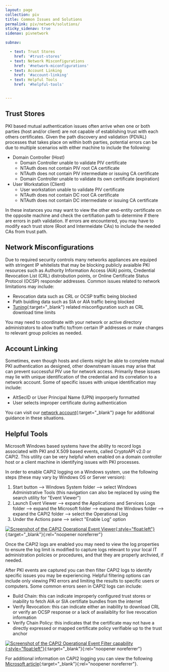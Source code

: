 ```yaml
---
layout: page
collection: piv
title: Common Issues and Solutions
permalink: piv/network/solutions/
sticky_sidenav: true
sidenav: pivnetwork

subnav:

  - text: Trust Stores
    href: '#trust-stores'
  - text: Network Misconfigurations
    href: '#network-miconfigurations'
  - text: Account Linking
    href: '#account-linking'
  - text: Helpful Tools
    href: '#helpful-tools'


---
```


## Trust Stores
PKI based mutual authentication issues often arrive when one or both parties (host and/or client) are not capable of establishing trust with each others certificates.  Given the path discovery and validation (PDVAL) processes that takes place on within both parties, potential errors can be due to multiple scenarios with either machine to include the following:

   - Domain Controller (Host)
      - Domain Controller unable to validate PIV certificate
      - NTAuth does not contain PIV root CA certificate
      - NTAuth does not contain PIV intermediate or issuing CA certificate
      - Domain Controller unable to validate its own certificate (expiration) 
   - User Workstation (Client)
      - User workstation unable to validate PIV certificate 
      - NTAuth does not contain DC root CA certificate
      - NTAuth does not contain DC intermediate or issuing CA certificate

In these instances you may want to view the other end-entity certificate on the opposite machine and check the certifiation path to determine if there are errors in path validation.  If errors are encountered, you may have to modify each trust store (Root and Intermeidate CAs) to include the needed CAs from trust path.

## Network Misconfigurations
Due to required security controls many networks appliances are equiped with stringent IP whitelists that may be blocking publicly avaialble PKI resources such as Authority Information Access (AIA) points, Credential Revocation List (CRL) distrobution points, or Online Certificate Status Protocol (OCSP) responder addresses.  Common issues related to network limitations may include:

   - Revocation data such as CRL or OCSP traffic being blocked
   - Path buidling data such as SIA or AIA traffic being blocked
   - [Tuning](/../tuning){:target="_blank"} related misconfiguration such as CRL download time limits

You may need to coordinate with your network or active directory administrators to allow traffic to/from certain IP addresses or make changes to relevant group policies as needed.

## Account Linking 
Sometimes, even though hosts and clients might be able to complete mutual PKI authentication as designed, other downstream issues may arise that can prevent successful PIV use for network access.  Primarily these issues may lie with unique identification of the credential and its correlation to a network account.  Some of specific issues with unique identification may include:

  - AltSecID or User Principal Name (UPN) imporperly formatted
  - User selects improper certificate during authentication

You can visit our [network account](/../account){:target="_blank"} page for additional guidance in these situations.

## Helpful Tools

Microsoft Windows based systems have the ability to record logs associated with PKI and X.509 based events, called CryptoAPI v2.0 or CAPI2.  This utility can be very helpful when enabled on a domain controller host or a client machine in identifying issues with PKI processes.  

In order to enable CAPI2 logging on a Windows system, use the following steps (these may vary by Windows OS or Server version):
  1. Start button --> Windows System folder --> select Windows Administrative Tools (this navigation can also be replaced by using the search utility for "Event Viewer")
  2. Launch Event Viewer --> expand the Applications and Services Logs folder --> expand the Microsoft folder --> expand the Windows folder --> expand the CAPI2 folder --> select the Operational Llog
  3. Under the Actions pane --> select "Enable Log" option

[![Screenshot of the CAPI2 Operational Event Viewer]({{site.baseurl}}/assets/piv/CAPI2_logging.png){:style="float:left"}]({{site.baseurl}}/assets/piv/CAPI2_logging.png){:target="_blank"}{:rel="noopener noreferrer"}

Once the CAPI2 logs are enabled you may need to view the log properties to ensure the log limit is modified to capture logs relevant to your local IT administration policies or procedures, and that they are properly archvied, if needed.

After PKI events are captured you can then filter CAPI2 logs to identify specific issues you may be experiencing.  Helpful filtering options can include only viewing PKI errors and limiting the results to specific users or computers.  Some common errors seen in CAPI2 logs can include:
  - Build Chain: this can indicate improperly configured trust stores or inability to fetch AIA or SIA certifiate bundles from the internet
  - Verify Revocation: this can indicate either an inability to download CRL or verify an OCSP response or a lack of availaiblity for live revocation information
  - Verify Chain Policy: this indicates that the certificate may not have a directly expressed or mapped certificate policy verifiable up to the trust anchor

[![Screenshot of the CAPI2 Operational Event Filter capability]({{site.baseurl}}/assets/piv/CAPI2_log_filtering.png){:style="float:left"}]({{site.baseurl}}/assets/piv/CAPI2_log_filtering.png){:target="_blank"}{:rel="noopener noreferrer"}

For additional information on CAPI2 logging you can view the following [Microsoft article](https://docs.microsoft.com/en-us/previous-versions/windows/it-pro/windows-vista/cc749296(v=ws.10)?redirectedfrom=MSDN){:target="_blank"}{:rel="noopener noreferrer"}.
